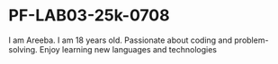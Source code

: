 # PF-LAB03-25k-0708
I am Areeba. I am 18 years old. Passionate about coding and problem-solving.  Enjoy learning new languages and technologies
